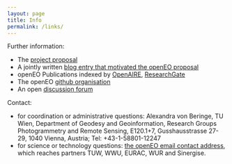 ```yaml
---
layout: page
title: Info
permalink: /links/
---
```


Further information:

* The [project proposal](https://zenodo.org/record/1065474)
* A jointly written [blog entry that motivated the openEO proposal](http://r-spatial.org/2016/11/29/openeo.html)
* openEO Publications indexed by [OpenAIRE](https://www.openaire.eu/search/project?projectId=corda__h2020::40125fb230a91b0fb0b156b12cd90682), [ResearchGate](https://www.researchgate.net/search.Search.html?type=project&query=openeo)
* The openEO [github organisation](https://github.com/open-eo/)
* An open [discussion forum](https://github.com/Open-EO/discuss/issues)

Contact:

* for coordination or administrative questions: Alexandra von Beringe, TU Wien, Department of Geodesy and Geoinformation, Research Groups Photogrammetry and Remote Sensing, E120.1+7, Gusshausstrasse 27-29, 1040 Vienna, Austria; Tel: +43-1-58801-12247
* for science or technology questions: <a href="mailto:openeo@list.tuwien.ac.at">the openEO email contact address</a>, which reaches partners TUW, WWU, EURAC, WUR and Sinergise.
